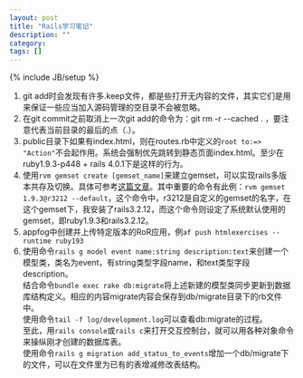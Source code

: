 ```yaml
---
layout: post
title: "Rails学习笔记"
description: ""
category: 
tags: []
---
```

{% include JB/setup %}

1. git add时会发现有许多.keep文件，都是些打开无内容的文件，其实它们是用来保证一些应当加入源码管理的空目录不会被忽略。
2. 在git commit之前取消上一次git add的命令为：git rm -r --cached .  ，要注意代表当前目录的最后的点（.）。
3. public目录下如果有index.html，则在routes.rb中定义的`root to:=> "Action"`不会起作用。系统会强制优先跳转到静态页面index.html。至少在ruby1.9.3-p448 + rails 4.0.1下是这样的行为。
4. 使用`rvm gemset create [gemset_name]`来建立gemset，可以实现rails多版本共存及切换。具体可参考[这篇文章](http://blog.eddie.com.tw/2011/04/08/rvm-and-gemsets/)。其中重要的命令有此例：`rvm gemset 1.9.3@r3212 --default`，这个命令中，r3212是自定义的gemset的名字，在这个gemset下，我安装了rails3.2.12，而这个命令则设定了系统默认使用的gemset，即ruby1.9.3和rails3.2.12。
5. appfog中创建并上传特定版本的RoR应用，例`af push htmlexercises --runtime ruby193`
6. 使用命令`rails g model event name:string description:text`来创建一个模型类，类名为event，有string类型字段name，和text类型字段description。   
    结合命令`bundle exec rake db:migrate`将上述新建的模型类同步更新到数据库结构定义。相应的内容migrate内容会保存到db/migrate目录下的rb文件中。   
    使用命令`tail -f log/development.log`可以查看db:migrate的过程。   
    至此，用`rails console`或`rails c`来打开交互控制台，就可以用各种对象命令来操纵刚才创建的数据库表。   
    使用命令`rails g migration add_status_to_events`增加一个db/migrate下的文件，可以在文件里为已有的表增减修改表结构。
